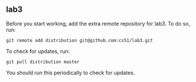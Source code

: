 
## lab3

Before you start working, add the extra remote repository for lab3. To do so, run:

`git remote add distribution git@github.com:cs51/lab3.git`

To check for updates, run:

`git pull distribution master`

You should run this periodically to check for updates.
